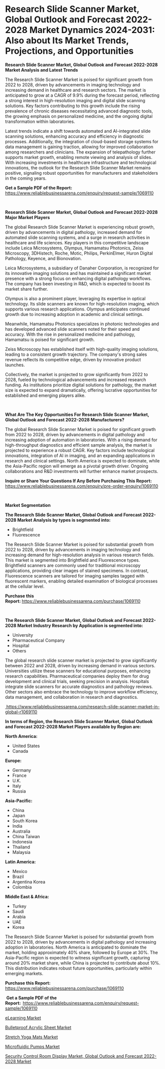 <p><h1>Research Slide Scanner Market, Global Outlook and Forecast 2022-2028 Market Dynamics 2024-2031: Also about Its Market Trends, Projections, and Opportunities</h1></p><p><strong>Research Slide Scanner Market, Global Outlook and Forecast 2022-2028 Market Analysis and Latest Trends</strong></p>
<p><p>The Research Slide Scanner Market is poised for significant growth from 2022 to 2028, driven by advancements in imaging technology and increasing demand in healthcare and research sectors. The market is anticipated to grow at a CAGR of 9.9% during the forecast period, reflecting a strong interest in high-resolution imaging and digital slide scanning solutions. Key factors contributing to this growth include the rising prevalence of chronic diseases necessitating advanced diagnostic tools, the growing emphasis on personalized medicine, and the ongoing digital transformation within laboratories.</p><p>Latest trends indicate a shift towards automated and AI-integrated slide scanning solutions, enhancing accuracy and efficiency in diagnostic processes. Additionally, the integration of cloud-based storage systems for data management is gaining traction, allowing for improved collaboration among researchers and clinicians. The expansion of telepathology further supports market growth, enabling remote viewing and analysis of slides. With increasing investments in healthcare infrastructure and technological innovations, the outlook for the Research Slide Scanner Market remains positive, signaling robust opportunities for manufacturers and stakeholders in the coming years.</p></p>
<p><strong>Get a Sample PDF of the Report:&nbsp;</strong> <a href="https://www.reliablebusinessarena.com/enquiry/request-sample/1069110">https://www.reliablebusinessarena.com/enquiry/request-sample/1069110</a></p>
<p>&nbsp;</p>
<p><strong>Research Slide Scanner Market, Global Outlook and Forecast 2022-2028 Major Market Players</strong></p>
<p><p>The global Research Slide Scanner Market is experiencing robust growth, driven by advancements in digital pathology, increased demand for automated slide scanning systems, and a surge in research activities in healthcare and life sciences. Key players in this competitive landscape include Leica Microsystems, Olympus, Hamamatsu Photonics, Zeiss Microscopy, 3DHistech, Roche, Motic, Philips, PerkinElmer, Huron Digital Pathology, Keyence, and Bionovation.</p><p>Leica Microsystems, a subsidiary of Danaher Corporation, is recognized for its innovative imaging solutions and has maintained a significant market presence with a strong focus on enhancing digital pathology workflows. The company has been investing in R&D, which is expected to boost its market share further.</p><p>Olympus is also a prominent player, leveraging its expertise in optical technology. Its slide scanners are known for high-resolution imaging, which supports various research applications. Olympus anticipates continued growth due to increasing adoption in academic and clinical settings.</p><p>Meanwhile, Hamamatsu Photonics specializes in photonic technologies and has developed advanced slide scanners noted for their speed and accuracy. With the rise in personalized medicine and pathology, Hamamatsu is poised for significant growth.</p><p>Zeiss Microscopy has established itself with high-quality imaging solutions, leading to a consistent growth trajectory. The company's strong sales revenue reflects its competitive edge, driven by innovative product launches.</p><p>Collectively, the market is projected to grow significantly from 2022 to 2028, fueled by technological advancements and increased research funding. As institutions prioritize digital solutions for pathology, the market size is expected to expand dramatically, offering lucrative opportunities for established and emerging players alike.</p></p>
<p>&nbsp;</p>
<p><strong>What Are The Key Opportunities For Research Slide Scanner Market, Global Outlook and Forecast 2022-2028 Manufacturers?</strong></p>
<p><p>The global Research Slide Scanner Market is poised for significant growth from 2022 to 2028, driven by advancements in digital pathology and increasing adoption of automation in laboratories. With a rising demand for high-throughput diagnostics and efficient sample analysis, the market is projected to experience a robust CAGR. Key factors include technological innovations, integration of AI in imaging, and an expanding applications in research and clinical settings. North America is expected to dominate, while the Asia-Pacific region will emerge as a pivotal growth driver. Ongoing collaborations and R&D investments will further enhance market prospects.</p></p>
<p><strong>Inquire or Share Your Questions If Any Before Purchasing This Report:</strong> <a href="https://www.reliablebusinessarena.com/enquiry/pre-order-enquiry/1069110">https://www.reliablebusinessarena.com/enquiry/pre-order-enquiry/1069110</a></p>
<p>&nbsp;</p>
<p><strong>Market Segmentation</strong></p>
<p><strong>The Research Slide Scanner Market, Global Outlook and Forecast 2022-2028 Market Analysis by types is segmented into:</strong></p>
<p><ul><li>Brightfield</li><li>Fluorescence</li></ul></p>
<p><p>The Research Slide Scanner Market is poised for substantial growth from 2022 to 2028, driven by advancements in imaging technology and increasing demand for high-resolution analysis in various research fields. This market is segmented into Brightfield and Fluorescence types. Brightfield scanners are commonly used for traditional microscopy applications, providing clear images of stained specimens. In contrast, Fluorescence scanners are tailored for imaging samples tagged with fluorescent markers, enabling detailed examination of biological processes at the cellular level.</p></p>
<p><strong>Purchase this Report:&nbsp;</strong><a href="https://www.reliablebusinessarena.com/purchase/1069110">https://www.reliablebusinessarena.com/purchase/1069110</a></p>
<p>&nbsp;</p>
<p><strong>The Research Slide Scanner Market, Global Outlook and Forecast 2022-2028 Market Industry Research by Application is segmented into:</strong></p>
<p><ul><li>University</li><li>Pharmaceutical Company</li><li>Hospital</li><li>Others</li></ul></p>
<p><p>The global research slide scanner market is projected to grow significantly between 2022 and 2028, driven by increasing demand in various sectors. Universities utilize these scanners for educational purposes, enhancing research capabilities. Pharmaceutical companies deploy them for drug development and clinical trials, seeking precision in analysis. Hospitals integrate slide scanners for accurate diagnostics and pathology reviews. Other sectors also embrace the technology to improve workflow efficiency, data management, and collaboration in research and diagnostics.</p></p>
<p><a href="https://www.reliablebusinessarena.com/research-slide-scanner-market-in-global-r1069110">&nbsp;https://www.reliablebusinessarena.com/research-slide-scanner-market-in-global-r1069110</a></p>
<p><strong>In terms of Region, the Research Slide Scanner Market, Global Outlook and Forecast 2022-2028 Market Players available by Region are:</strong></p>
<p>
    <p> <strong> North America: </strong>
        <ul>
            <li>United States</li>
            <li>Canada</li>
        </ul>
        </p> 
    <p> <strong> Europe: </strong>
        <ul>
            <li>Germany</li>
            <li>France</li>
            <li>U.K.</li>
            <li>Italy</li>
            <li>Russia</li>
        </ul>
        </p> 
    <p> <strong> Asia-Pacific: </strong>
        <ul>
            <li>China</li>
            <li>Japan</li>
            <li>South Korea</li>
            <li>India</li>
            <li>Australia</li>
            <li>China Taiwan</li>
            <li>Indonesia</li>
            <li>Thailand</li>
            <li>Malaysia</li>
        </ul>
        </p> 
    <p> <strong> Latin America: </strong>
        <ul>
            <li>Mexico</li>
            <li>Brazil</li>
            <li>Argentina Korea</li>
            <li>Colombia</li>
        </ul>
        </p> 
    <p> <strong> Middle East & Africa: </strong>
        <ul>
            <li>Turkey</li>
            <li>Saudi</li>
            <li>Arabia</li>
            <li>UAE</li>
            <li>Korea</li>
        </ul>
    </p>
    </p>
<p><p>The Research Slide Scanner Market is poised for substantial growth from 2022 to 2028, driven by advancements in digital pathology and increasing adoption in laboratories. North America is anticipated to dominate the market, holding approximately 40% share, followed by Europe at 30%. The Asia-Pacific region is expected to witness significant growth, capturing around 20% market share, while China is projected to contribute about 10%. This distribution indicates robust future opportunities, particularly within emerging markets.</p></p>
<p><strong>Purchase this Report: </strong><a href="https://www.reliablebusinessarena.com/purchase/1069110">https://www.reliablebusinessarena.com/purchase/1069110</a></p>
<p>&nbsp;<strong>Get a Sample PDF of the Report:&nbsp;&nbsp;</strong><a href="https://www.reliablebusinessarena.com/enquiry/request-sample/1069110">https://www.reliablebusinessarena.com/enquiry/request-sample/1069110</a></p>
<p><strong></strong></p>
<p><p><a href="https://www.linkedin.com/pulse/global-elearning-market-opportunities-forecast-period-from-2024-6u7zf?trackingId=Ch5h9i%2F7Shy7WBpH5yBiqQ%3D%3D">eLearning Market</a></p><p><a href="https://issuu.com/reportprime-2/docs/bulletproof-acrylic-sheet-market-si_363a3d128905a6">Bulletproof Acrylic Sheet Market</a></p><p><a href="https://medium.com/@candicecromwelld63/the-market-study-covers-the-stretch-yoga-mats-market-across-various-segments-002a454632be">Stretch Yoga Mats Market</a></p><p><a href="https://medium.com/@kimzemlak/the-global-microfluidic-pumps-market-is-a-dynamic-and-growing-industry-85bf743b51ad">Microfluidic Pumps Market</a></p><p><a href="https://github.com/napierswinnyfg/Market-Research-Report-List-1/blob/main/security-control-room-display-market-global-outlook-and-forecast-2022-2028-market.md">Security Control Room Display Market, Global Outlook and Forecast 2022-2028 Market</a></p></p>